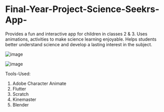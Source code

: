 # Final-Year-Project-Science-Seekrs-App-
Provides a fun and interactive app for children in classes 2  & 3. 
Uses animations, activities to make science learning  enjoyable. 
Helps students better understand science and develop a lasting interest in the subject. 

![image](https://github.com/user-attachments/assets/4babe70e-630f-4197-8c86-a998448aa0d5)



![image](https://github.com/user-attachments/assets/90e4ac2b-4212-4e07-b151-626881f2f3bf)


Tools-Used:

1. Adobe Character Animate
2. Flutter
3. Scratch
4. Kinemaster
5. Blender





